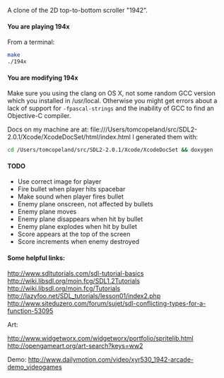 A clone of the 2D top-to-bottom scroller "1942".

#### You are playing 194x

From a terminal:

```bash
make
./194x
```

#### You are modifying 194x

Make sure you using the clang on OS X, not some random GCC version which you installed in /usr/local.  Otherwise you might get errors about a lack of support for `-fpascal-strings` and the inability of GCC to find an Objective-C compiler.

Docs on my machine are at:
file:///Users/tomcopeland/src/SDL2-2.0.1/Xcode/XcodeDocSet/html/index.html
I generated them with:

```bash
cd /Users/tomcopeland/src/SDL2-2.0.1/Xcode/XcodeDocSet && doxygen
```

#### TODO 

* Use correct image for player
* Fire bullet when player hits spacebar
* Make sound when player fires bullet
* Enemy plane onscreen, not affected by bullets
* Enemy plane moves
* Enemy plane disappears when hit by bullet
* Enemy plane explodes when hit by bullet
* Score appears at the top of the screen
* Score increments when enemy destroyed

#### Some helpful links:

http://www.sdltutorials.com/sdl-tutorial-basics
http://wiki.libsdl.org/moin.fcg/SDL1.2Tutorials
http://wiki.libsdl.org/moin.fcg/Tutorials
http://lazyfoo.net/SDL_tutorials/lesson01/index2.php
http://www.siteduzero.com/forum/sujet/sdl-conflicting-types-for-a-function-53095

Art:

http://www.widgetworx.com/widgetworx/portfolio/spritelib.html
http://opengameart.org/art-search?keys=ww2

Demo:
http://www.dailymotion.com/video/xyr530_1942-arcade-demo_videogames
